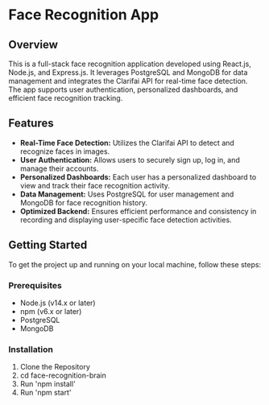 # Face Recognition App

## Overview

This is a full-stack face recognition application developed using React.js, Node.js, and Express.js. It leverages PostgreSQL and MongoDB for data management and integrates the Clarifai API for real-time face detection. The app supports user authentication, personalized dashboards, and efficient face recognition tracking.

## Features

- **Real-Time Face Detection:** Utilizes the Clarifai API to detect and recognize faces in images.
- **User Authentication:** Allows users to securely sign up, log in, and manage their accounts.
- **Personalized Dashboards:** Each user has a personalized dashboard to view and track their face recognition activity.
- **Data Management:** Uses PostgreSQL for user management and MongoDB for face recognition history.
- **Optimized Backend:** Ensures efficient performance and consistency in recording and displaying user-specific face detection activities.

## Getting Started

To get the project up and running on your local machine, follow these steps:

### Prerequisites

- Node.js (v14.x or later)
- npm (v6.x or later)
- PostgreSQL
- MongoDB

### Installation

1. Clone the Repository
2. cd face-recognition-brain
3. Run 'npm install'
4. Run 'npm start'
